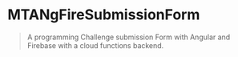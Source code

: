 # MTANgFireSubmissionForm

> A programming Challenge submission Form with Angular and Firebase with a cloud functions backend.

